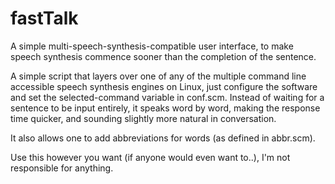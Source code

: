 # fastTalk
A simple multi-speech-synthesis-compatible user interface, to make speech synthesis commence sooner than 
the completion of the sentence.

A simple script that layers over one of any of the multiple command line accessible speech synthesis engines on Linux, 
just configure the software and set the selected-command variable in conf.scm.
Instead of waiting for a sentence to be input entirely, it speaks word by word, making the response time quicker, 
and sounding slightly more natural in conversation.

It also allows one to add abbreviations for words (as defined in abbr.scm).

Use this however you want (if anyone would even want to..), I'm not responsible for anything.
